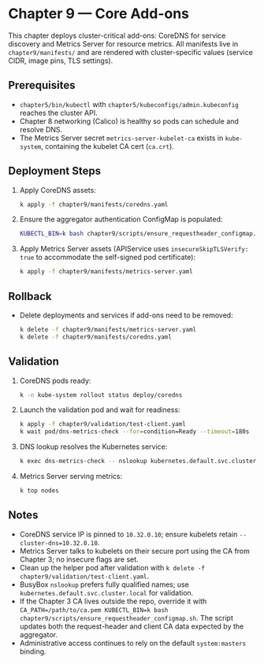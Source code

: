 # Chapter 9 — Core Add-ons

This chapter deploys cluster-critical add-ons: CoreDNS for service discovery and Metrics Server for resource metrics. All manifests live in `chapter9/manifests/` and are rendered with cluster-specific values (service CIDR, image pins, TLS settings).

## Prerequisites
- `chapter5/bin/kubectl` with `chapter5/kubeconfigs/admin.kubeconfig` reaches the cluster API.
- Chapter 8 networking (Calico) is healthy so pods can schedule and resolve DNS.
- The Metrics Server secret `metrics-server-kubelet-ca` exists in `kube-system`, containing the kubelet CA cert (`ca.crt`).

## Deployment Steps
1. Apply CoreDNS assets:
   ```bash
   k apply -f chapter9/manifests/coredns.yaml
   ```
2. Ensure the aggregator authentication ConfigMap is populated:
   ```bash
   KUBECTL_BIN=k bash chapter9/scripts/ensure_requestheader_configmap.sh
   ```
3. Apply Metrics Server assets (APIService uses `insecureSkipTLSVerify: true` to accommodate the self-signed pod certificate):
   ```bash
   k apply -f chapter9/manifests/metrics-server.yaml
   ```

## Rollback
- Delete deployments and services if add-ons need to be removed:
  ```bash
  k delete -f chapter9/manifests/metrics-server.yaml
  k delete -f chapter9/manifests/coredns.yaml
  ```

## Validation
1. CoreDNS pods ready:
   ```bash
   k -n kube-system rollout status deploy/coredns
   ```
2. Launch the validation pod and wait for readiness:
   ```bash
   k apply -f chapter9/validation/test-client.yaml
   k wait pod/dns-metrics-check --for=condition=Ready --timeout=180s
   ```
3. DNS lookup resolves the Kubernetes service:
   ```bash
   k exec dns-metrics-check -- nslookup kubernetes.default.svc.cluster.local
   ```
4. Metrics Server serving metrics:
   ```bash
   k top nodes
   ```

## Notes
- CoreDNS service IP is pinned to `10.32.0.10`; ensure kubelets retain `--cluster-dns=10.32.0.10`.
- Metrics Server talks to kubelets on their secure port using the CA from Chapter 3; no insecure flags are set.
- Clean up the helper pod after validation with `k delete -f chapter9/validation/test-client.yaml`.
- BusyBox `nslookup` prefers fully qualified names; use `kubernetes.default.svc.cluster.local` for validation.
- If the Chapter 3 CA lives outside the repo, override it with `CA_PATH=/path/to/ca.pem KUBECTL_BIN=k bash chapter9/scripts/ensure_requestheader_configmap.sh`. The script updates both the request-header and client CA data expected by the aggregator.
- Administrative access continues to rely on the default `system:masters` binding.
